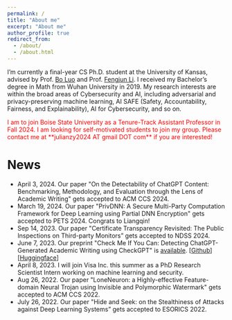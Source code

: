 ```yaml
---
permalink: /
title: "About me"
excerpt: "About me"
author_profile: true
redirect_from: 
  - /about/
  - /about.html
---
```


I’m currently a final-year CS Ph.D. student at the University of Kansas, advised by Prof. [Bo Luo](http://www.ittc.ku.edu/~bluo/) and Prof. [Fengjun Li](http://www.ittc.ku.edu/~fli/index.html). I received my Bachelor’s degree in Math from Wuhan University in 2019. My research interests are within the broad areas of Cybersecurity and AI, including adversarial and privacy-preserving machine learning, AI SAFE (Safety, Accountability, Fairness, and Explainability), AI for Cybersecurity, and so on.

<p style="color: red;">
I am to join Boise State University as a Tenure-Track Assistant Professor in Fall 2024. I am looking for self-motivated students to join my group. Please contact me at **julianzy2024 AT gmail DOT com** if you are interested!
</p>

News
======
* April 3, 2024. Our paper "On the Detectability of ChatGPT Content: Benchmarking, Methodology, and Evaluation through the Lens of Academic Writing" gets accepted to ACM CCS 2024.
* March 19, 2024. Our paper "PrivDNN: A Secure Multi-Party Computation Framework for Deep Learning using Partial DNN Encryption" gets accepted to PETS 2024. Congrats to Liangqin!
* Sep 14, 2023. Our paper "Certificate Transparency Revisited: The Public Inspections on Third-party Monitors” gets accepted to NDSS 2024.
* June 7, 2023. Our preprint "Check Me If You Can: Detecting ChatGPT-Generated Academic Writing using CheckGPT" is [available](https://arxiv.org/abs/2306.05524). [[Github](https://github.com/liuzey/CheckGPT)][[Huggingface](https://huggingface.co/julianzy/CheckGPT)]
* April 8, 2023. I will join Visa Inc. this summer as a PhD Research Scientist Intern working on machine learning and security.
* Aug 26, 2022. Our paper "LoneNeuron: a Highly-effective Feature-domain Neural Trojan using Invisible and Polymorphic Watermark" gets accepted to ACM CCS 2022.
* July 26, 2022. Our paper "Hide and Seek: on the Stealthiness of Attacks against Deep Learning Systems” gets accepted to ESORICS 2022.
